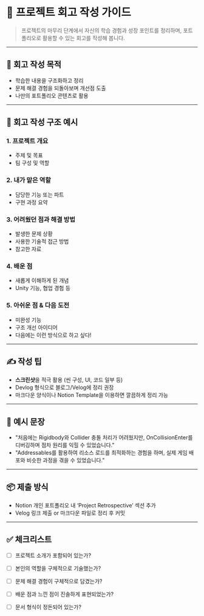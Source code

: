 # 📝 프로젝트 회고 작성 가이드

> 프로젝트의 마무리 단계에서 자신의 학습 경험과 성장 포인트를 정리하며, 포트폴리오로 활용할 수 있는 회고를 작성해 봅니다.

---

## 🎯 회고 작성 목적

- 학습한 내용을 구조화하고 정리
- 문제 해결 경험을 되돌아보며 개선점 도출
- 나만의 포트폴리오 콘텐츠로 활용

---

## 🧱 회고 작성 구조 예시

### 1. 프로젝트 개요
- 주제 및 목표
- 팀 구성 및 역할

### 2. 내가 맡은 역할
- 담당한 기능 또는 파트
- 구현 과정 요약

### 3. 어려웠던 점과 해결 방법
- 발생한 문제 상황
- 사용한 기술적 접근 방법
- 참고한 자료

### 4. 배운 점
- 새롭게 이해하게 된 개념
- Unity 기능, 협업 경험 등

### 5. 아쉬운 점 & 다음 도전
- 미완성 기능
- 구조 개선 아이디어
- 다음에는 이런 방식으로 하고 싶다!

---

## ✍️ 작성 팁

- **스크린샷**을 적극 활용 (씬 구성, UI, 코드 일부 등)
- Devlog 형식으로 블로그/Velog에 정리 권장
- 마크다운 양식이나 Notion Template을 이용하면 깔끔하게 정리 가능

---

## 🔖 예시 문장

- "처음에는 Rigidbody와 Collider 충돌 처리가 어려웠지만, OnCollisionEnter를 디버깅하며 점차 원리를 익힐 수 있었습니다."
- "Addressables를 활용하여 리소스 로드를 최적화하는 경험을 하며, 실제 게임 배포와 비슷한 과정을 겪을 수 있었습니다."

---

## 📦 제출 방식

- Notion 개인 포트폴리오 내 ‘Project Retrospective’ 섹션 추가
- Velog 링크 제출 or 마크다운 파일로 정리 후 커밋

---

## ✅ 체크리스트

- [ ] 프로젝트 소개가 포함되어 있는가?
- [ ] 본인의 역할을 구체적으로 기술했는가?
- [ ] 문제 해결 경험이 구체적으로 담겼는가?
- [ ] 배운 점과 느낀 점이 진솔하게 표현되었는가?
- [ ] 문서 형식이 정돈되어 있는가?



